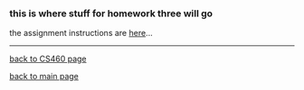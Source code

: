 ### this is where stuff for homework three will go


the assignment instructions are <a href="http://www.wou.edu/~morses/classes/cs46x/assignments/HW3.html" target="_blank">here</a>...   


---
[back to CS460 page](https://Stormy9.github.io/CS460/ "CS460 main page")   

[back to main page](https://Stormy9.github.io/ "main page")  
